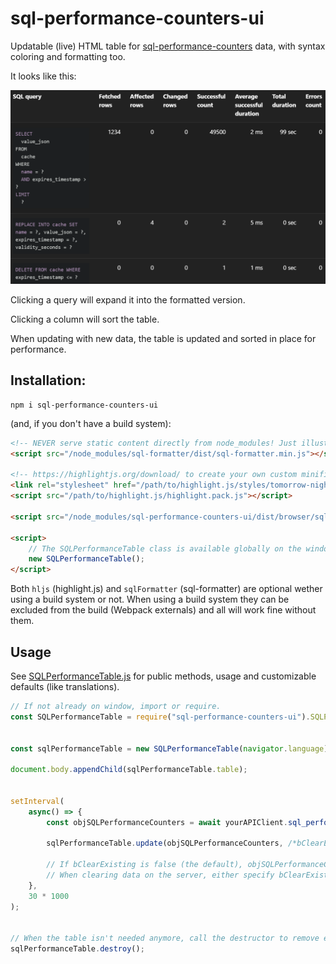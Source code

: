 # sql-performance-counters-ui
Updatable (live) HTML table for [sql-performance-counters](https://github.com/oxygen/sql-performance-counters-nodejs) data, with syntax coloring and formatting too.

It looks like this:

![Preview](res/preview.png?raw=true "Preview")

Clicking a query will expand it into the formatted version.

Clicking a column will sort the table.

When updating with new data, the table is updated and sorted in place for performance.

## Installation:

```shell
npm i sql-performance-counters-ui
```

(and, if you don't have a build system):
```html
<!-- NEVER serve static content directly from node_modules! Just illustrating the file paths here. -->
<script src="/node_modules/sql-formatter/dist/sql-formatter.min.js"></script>

<!-- https://highlightjs.org/download/ to create your own custom minified build -->
<link rel="stylesheet" href="/path/to/highlight.js/styles/tomorrow-night.css">
<script src="/path/to/highlight.js/highlight.pack.js"></script>

<script src="/node_modules/sql-performance-counters-ui/dist/browser/sql-performance-counters-ui.js"></script>

<script>
	// The SQLPerformanceTable class is available globally on the window object.
	new SQLPerformanceTable();
</script>
```

Both `hljs` (highlight.js) and `sqlFormatter` (sql-formatter) are optional wether using a build system or not.
When using a build system they can be excluded from the build (Webpack externals) and all will work fine without them.


## Usage

See [SQLPerformanceTable.js](./src/SQLPerformanceTable.js) for public methods, usage and customizable defaults (like translations).

```JavaScript
// If not already on window, import or require.
const SQLPerformanceTable = require("sql-performance-counters-ui").SQLPerformanceTable;


const sqlPerformanceTable = new SQLPerformanceTable(navigator.language);

document.body.appendChild(sqlPerformanceTable.table);


setInterval(
	async() => {
		const objSQLPerformanceCounters = await yourAPIClient.sql_performance_counters();

		sqlPerformanceTable.update(objSQLPerformanceCounters, /*bClearExisting*/ true);

		// If bClearExisting is false (the default), objSQLPerformanceCounters is allowed to contain partial data to only update recent changes.
		// When clearing data on the server, either specify bClearExisting as true, or call SQLPerformanceTable.clear() directly.
	}, 
	30 * 1000
);


// When the table isn't needed anymore, call the destructor to remove event listeners, references and remove the HTMLTable element from the DOM.
sqlPerformanceTable.destroy();
```

